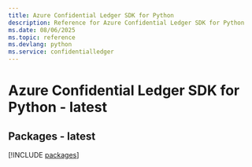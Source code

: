 ```yaml
---
title: Azure Confidential Ledger SDK for Python
description: Reference for Azure Confidential Ledger SDK for Python
ms.date: 08/06/2025
ms.topic: reference
ms.devlang: python
ms.service: confidentialledger
---
```

# Azure Confidential Ledger SDK for Python - latest
## Packages - latest
[!INCLUDE [packages](confidential-ledger-index.md)]